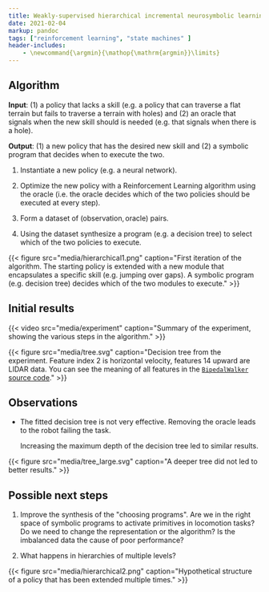 ```yaml
---
title: Weakly-supervised hierarchical incremental neurosymbolic learning
date: 2021-02-04
markup: pandoc
tags: ["reinforcement learning", "state machines" ]
header-includes:
    - \newcommand{\argmin}{\mathop{\mathrm{argmin}}\limits}
---
```


## Algorithm

**Input**: (1) a policy that lacks a skill (e.g. a policy that can traverse
	a flat terrain but fails to traverse a terrain with holes) and (2) an oracle
	that signals when the new skill should is needed (e.g. that signals when there
	is a hole).

**Output**: (1) a new policy that has the desired new skill and (2) a symbolic
	program that decides when to execute the two.

1. Instantiate a new policy (e.g. a neural network).

2. Optimize the new policy with a Reinforcement Learning algorithm using the
	 oracle (i.e. the oracle decides which of the two policies should be executed
	 at every step).

3. Form a dataset of $(\text{observation}, \text{oracle})$ pairs.

4. Using the dataset synthesize a program  (e.g. a decision tree) to select
	 which of the two policies to execute.

{{< figure src="media/hierarchical1.png" caption="First iteration of the algorithm. The starting policy is extended with a new module that encapsulates a specific skill (e.g. jumping over gaps). A symbolic program (e.g. decision tree) decides which of the two modules to execute." >}}

## Initial results

{{< video src="media/experiment" caption="Summary of the experiment, showing the various steps in the algorithm." >}}

{{< figure src="media/tree.svg" caption="Decision tree from the experiment. Feature index 2 is horizontal velocity, features 14 upward are LIDAR data. You can see the meaning of all features in the [`BipedalWalker` source code](https://github.com/openai/gym/blob/master/gym/envs/box2d/bipedal_walker.py)." >}}

## Observations

- The fitted decision tree is not very effective. Removing the oracle leads to
	the robot failing the task.

	Increasing the maximum depth of the decision tree led to similar results.

{{< figure src="media/tree_large.svg" caption="A deeper tree did not led to better results." >}}

## Possible next steps

1. Improve the synthesis of the "choosing programs". Are we in the right space
	 of symbolic programs to activate primitives in locomotion tasks? Do we need
	 to change the representation or the algorithm? Is the imbalanced data
	 the cause of poor performance?

2. What happens in hierarchies of multiple levels?

{{< figure src="media/hierarchical2.png" caption="Hypothetical structure of a policy that has been extended multiple times." >}}
